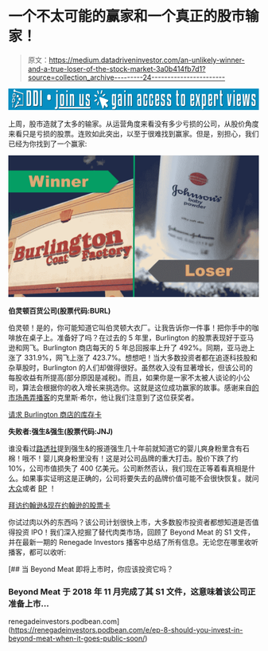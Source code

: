 # 一个不太可能的赢家和一个真正的股市输家！

> 原文：<https://medium.datadriveninvestor.com/an-unlikely-winner-and-a-true-loser-of-the-stock-market-3a0b414fb7d1?source=collection_archive---------24----------------------->

[![](img/66f0b8c107c396f2c52957f8431bdc30.png)](http://www.track.datadriveninvestor.com/J12U)

上周，股市造就了太多的输家。从运营角度来看没有多少亏损的公司，从股价角度来看只是亏损的股票。连败如此突出，以至于很难找到赢家。但是，别担心，我们已经为你找到了一个赢家:

![](img/24a3da80822e2a413a6e3a1ea67d0ca1.png)

**伯灵顿百货公司(股票代码:BURL)**

伯灵顿！是的，你可能知道它叫伯灵顿大衣厂。让我告诉你一件事！把你手中的咖啡放在桌子上。准备好了吗？在过去的 5 年里，Burlington 的股票表现好于亚马逊和网飞。Burlington 商店每天的 5 年总回报率上升了 492%。同期，亚马逊上涨了 331.9%，网飞上涨了 423.7%。想想吧！当大多数投资者都在追逐科技股和杂草股时，Burlington 的人们却做得很好。虽然收入没有显著增长，但该公司的每股收益有所提高(部分原因是减税)。而且，如果你是一家不太被人谈论的小公司，算法会根据你的收入增长来挑选你。这就是这位成功赢家的故事。感谢来自[的市场愚弄播客](https://www.fool.com/podcasts/marketfoolery/2018-11-28-the-golden-equation/?utm_source=Weekly+Updates+by+Stock+Card&utm_campaign=2f7a5591f1-Stock_Card_Weekly_12_16_2018&utm_medium=email&utm_term=0_95923bd703-2f7a5591f1-&ct=t(Stock_Card_Weekly_12_16_2018))的克里斯·希尔，他让我们注意到了这位获奖者。

[请求 Burlington 商店的库存卡](https://stockcard.io/request)

**失败者:强生&强生(股票代码:JNJ)**

谁没看过[路透社](https://www.reuters.com/investigates/special-report/johnsonandjohnson-cancer/?utm_source=Weekly+Updates+by+Stock+Card&utm_campaign=2f7a5591f1-Stock_Card_Weekly_12_16_2018&utm_medium=email&utm_term=0_95923bd703-2f7a5591f1-&ct=t(Stock_Card_Weekly_12_16_2018))提到强生&的报道强生几十年前就知道它的婴儿爽身粉里含有石棉！哦不！婴儿爽身粉里没有！这是对公司品牌的重大打击。股价下跌了约 10%，公司市值损失了 400 亿美元。公司断然否认，我们现在正等着看真相是什么。如果事实证明这是正确的，公司将要失去的品牌价值可能不会很快恢复。就问[大众](https://stockcard.io/VLKAF?utm_source=Weekly+Updates+by+Stock+Card&utm_campaign=2f7a5591f1-Stock_Card_Weekly_12_16_2018&utm_medium=email&utm_term=0_95923bd703-2f7a5591f1-&ct=t(Stock_Card_Weekly_12_16_2018))或者 [BP](https://stockcard.io/BP?utm_source=Weekly+Updates+by+Stock+Card&utm_campaign=2f7a5591f1-Stock_Card_Weekly_12_16_2018&utm_medium=email&utm_term=0_95923bd703-2f7a5591f1-&ct=t(Stock_Card_Weekly_12_16_2018)) ！

[拜访约翰逊&现在约翰逊的股票卡](https://stockcard.io/JNJ)

你试过肉以外的东西吗？该公司计划很快上市，大多数股市投资者都想知道是否值得投资 IPO！我们深入挖掘了替代肉类市场，回顾了 Beyond Meat 的 S1 文件，并在最新一期的 Renegade Investors 播客中总结了所有信息。无论您在哪里收听播客，都可以收听:

[](https://renegadeinvestors.podbean.com/e/ep-8-should-you-invest-in-beyond-meat-when-it-goes-public-soon/) [## 当 Beyond Meat 即将上市时，你应该投资它吗？

### Beyond Meat 于 2018 年 11 月完成了其 S1 文件，这意味着该公司正准备上市…

renegadeinvestors.podbean.com](https://renegadeinvestors.podbean.com/e/ep-8-should-you-invest-in-beyond-meat-when-it-goes-public-soon/)